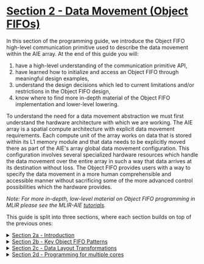 <!---//===- README.md ---------------------------------------*- Markdown -*-===//
//
// This file is licensed under the Apache License v2.0 with LLVM Exceptions.
// See https://llvm.org/LICENSE.txt for license information.
// SPDX-License-Identifier: Apache-2.0 WITH LLVM-exception
//
// Copyright (C) 2024, Advanced Micro Devices, Inc.
// 
//===----------------------------------------------------------------------===//-->

# <ins>Section 2 - Data Movement (Object FIFOs)</ins>

In this section of the programming guide, we introduce the Object FIFO high-level communication primitive used to describe the data movement within the AIE array. At the end of this guide you will:
1. have a high-level understanding of the communication primitive API,
2. have learned how to initialize and access an Object FIFO through meaningful design examples,
3. understand the design decisions which led to current limitations and/or restrictions in the Object FIFO design,
4. know where to find more in-depth material of the Object FIFO implementation and lower-level lowering.

To understand the need for a data movement abstraction we must first understand the hardware architecture with which we are working. The AIE array is a spatial compute architecture with explicit data movement requirements. Each compute unit of the array works on data that is stored within its L1 memory module and that data needs to be explicitly moved there as part of the AIE's array global data movement configuration. This configuration involves several specialized hardware resources which handle the data movement over the entire array in such a way that data arrives at its destination without loss. The Object FIFO provides users with a way to specify the data movement in a more human comprehensible and accessible manner without sacrificing some of the more advanced control possibilities which the hardware provides.

*Note: For more in-depth, low-level material on Object FIFO programming in MLIR please see the MLIR-AIE [tutorials](/mlir-aie/tutorials/).*

This guide is split into three sections, where each section builds on top of the previous ones:

<details><summary><a href="./section-2a">Section 2a - Introduction</a></summary>

</details>
<details><summary><a href="./section-2b">Section 2b - Key Object FIFO Patterns</a></summary>

</details>
<details><summary><a href="./section-2c">Section 2c - Data Layout Transformations</a></summary>

</details>
<details><summary><a href="./section-2d">Section 2d - Programming for multiple cores</a></summary>
</details>
